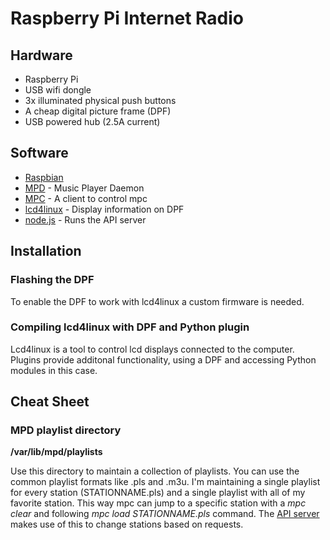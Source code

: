 Raspberry Pi Internet Radio
===========================

## Hardware

* Raspberry Pi
* USB wifi dongle
* 3x illuminated physical push buttons
* A cheap digital picture frame (DPF)
* USB powered hub (2.5A current)

## Software

* [Raspbian](http://www.raspbian.org)
* [MPD](http://www.musicpd.org) - Music Player Daemon
* [MPC](http://www.musicpd.org/clients/mpc/) - A client to control mpc
* [lcd4linux](http://ssl.bulix.org/projects/lcd4linux/) - Display information on DPF
* [node.js](http://nodejs.org) - Runs the API server

## Installation

### Flashing the DPF

To enable the DPF to work with lcd4linux a custom firmware is needed.

### Compiling lcd4linux with DPF and Python plugin

Lcd4linux is a tool to control lcd displays connected to the computer. Plugins provide additonal functionality, using a DPF and accessing Python modules in this case.

## Cheat Sheet

### MPD playlist directory

**/var/lib/mpd/playlists**

Use this directory to maintain a collection of playlists. You can use the common playlist formats like .pls and .m3u. I'm maintaining a single playlist for every station (STATIONNAME.pls) and a single playlist with all of my favorite station. This way mpc can jump to a specific station with a *mpc clear* and following *mpc load STATIONNAME.pls* command. The [API server](chrisfmserver.js) makes use of this to change stations based on requests.
